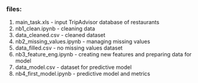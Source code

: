 

### files:
1) main_task.xls - input TripAdvisor database of restaurants
2) nb1_clean.ipynb - cleaning data
3) data_cleaned.csv - cleaned dataset
4) nb2_missing_values.ipynb - managing missing values
5) data_filled.csv - no missing values dataset
6) nb3_feature_eng.ipynb - creating new features and preparing data for model
7) data_model.csv - dataset for predictive model
8) nb4_first_model.ipynb - predictive model and metrics
